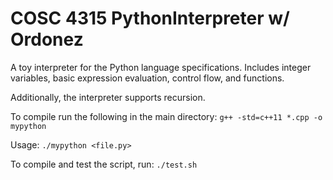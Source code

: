 # COSC 4315 PythonInterpreter w/ Ordonez
A toy interpreter for the Python language specifications. Includes integer variables, basic expression evaluation, control flow, and functions.

Additionally, the interpreter supports recursion.

To compile run the following in the main directory:
`g++ -std=c++11 *.cpp -o mypython`

Usage:
`./mypython <file.py>`

To compile and test the script, run:
`./test.sh`

